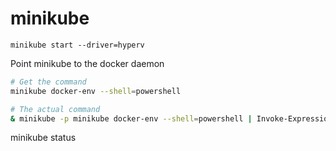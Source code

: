 # minikube



```
minikube start --driver=hyperv 
```

Point minikube to the docker daemon

```bash
# Get the command
minikube docker-env --shell=powershell

# The actual command
& minikube -p minikube docker-env --shell=powershell | Invoke-Expression
```



minikube status

